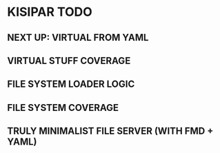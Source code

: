 # KISIPAR TODO

## NEXT UP: VIRTUAL FROM YAML

## VIRTUAL STUFF COVERAGE

## FILE SYSTEM LOADER LOGIC

## FILE SYSTEM COVERAGE

## TRULY MINIMALIST FILE SERVER (WITH FMD + YAML)

